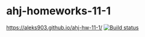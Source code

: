 # ahj-homeworks-11-1
https://aleks903.github.io/ahj-hw-11-1/
[![Build status](https://ci.appveyor.com/api/projects/status/jl7vifj4r31b1dlh?svg=true)](https://ci.appveyor.com/project/aleks903/ahj-hw-11-1)

